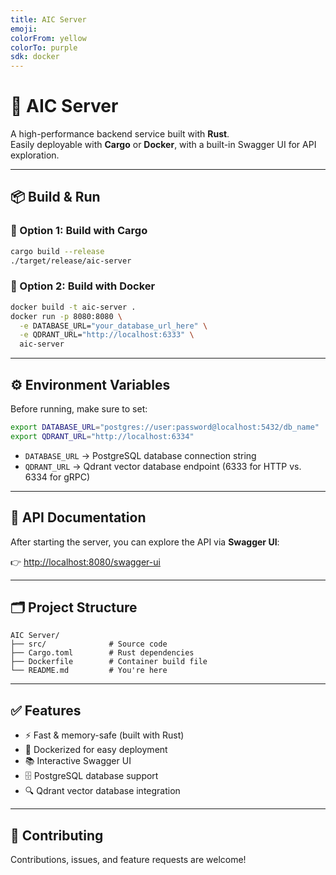 ```yaml
---
title: AIC Server
emoji:
colorFrom: yellow
colorTo: purple
sdk: docker
---
```


# 🚀 AIC Server

A high-performance backend service built with **Rust**.  
Easily deployable with **Cargo** or **Docker**, with a built-in Swagger UI for API exploration.

---

## 📦 Build & Run

### 🔨 Option 1: Build with Cargo

```bash
cargo build --release
./target/release/aic-server
```

### 🐳 Option 2: Build with Docker

```bash
docker build -t aic-server .
docker run -p 8080:8080 \
  -e DATABASE_URL="your_database_url_here" \
  -e QDRANT_URL="http://localhost:6333" \
  aic-server
```

---

## ⚙️ Environment Variables

Before running, make sure to set:

```bash
export DATABASE_URL="postgres://user:password@localhost:5432/db_name"
export QDRANT_URL="http://localhost:6334"
```

- `DATABASE_URL` → PostgreSQL database connection string
- `QDRANT_URL` → Qdrant vector database endpoint (6333 for HTTP vs. 6334 for gRPC)

---

## 📖 API Documentation

After starting the server, you can explore the API via **Swagger UI**:

👉 [http://localhost:8080/swagger-ui](http://localhost:8080/swagger-ui)

---

## 🗂️ Project Structure

```text
AIC Server/
├── src/              # Source code
├── Cargo.toml        # Rust dependencies
├── Dockerfile        # Container build file
└── README.md         # You're here
```

---

## ✅ Features

- ⚡ Fast & memory-safe (built with Rust)
- 🐳 Dockerized for easy deployment
- 📚 Interactive Swagger UI
- 🗄️ PostgreSQL database support
- 🔍 Qdrant vector database integration

---

## 🤝 Contributing

Contributions, issues, and feature requests are welcome!
